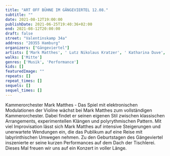 ```yaml
---
title: "ART OFF BÜHNE IM GÄNGEVIERTEL 12.08."
subtitle: ""
date: 2021-08-12T19:00:00
publishDate: 2021-06-25T19:40:36+02:00
end: 2021-08-12T20:00:00
draft: false
street: "Valentinskamp 34a"
address: "20355 Hamburg"
organizers: ["Gängeviertel"]
artists: ['Mark Matthes', ' Lutz Nikolaus Kratzer', ' Katharina Duve', ' Christine Ebeling']
walks: ['Mitte']
genres: ['Musik', 'Performance']
kids: []
featuredImage: ""
repeats: []
repeat_times: []
sequels: []
sequel_times: []
---
```


Kammerorchester Mark Matthes - Das Spiel mit elektronischen Modulationen der Violine wächst bei Mark Matthes zum vollständigen Kammerorchester. Dabei findet er seinen eigenen Stil zwischen klassischen Arrangements, experimentellen Klängen und polyrythmischen Pattern. Mit viel Improvisation lässt sich Mark Matthes auf intensive Steigerungen und unerwartete Wendungen ein, die das Publikum auf eine Reise mit labyrinthischen Umwegen nehmen. Zu den Geburtstagen des Gängeviertel inszenierte er seine kurzen Performances auf dem Dach der Tischlerei. Dieses Mal freuen wir uns auf ein Konzert in voller Länge.